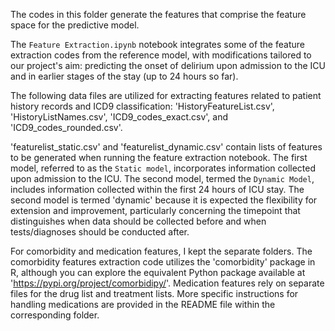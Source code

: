 The codes in this folder generate the features that comprise the feature space for the predictive model.

The `Feature Extraction.ipynb` notebook integrates some of the feature extraction codes from the reference model, with modifications tailored to our project's aim: predicting the onset of delirium upon admission to the ICU and in earlier stages of the stay (up to 24 hours so far).

The following data files are utilized for extracting features related to patient history records and ICD9 classification: 'HistoryFeatureList.csv', 'HistoryListNames.csv', 'ICD9_codes_exact.csv', and 'ICD9_codes_rounded.csv'.

'featurelist_static.csv' and 'featurelist_dynamic.csv' contain lists of features to be generated when running the feature extraction notebook. The first model, referred to as the `Static model`, incorporates information collected upon admission to the ICU. The second model, termed the `Dynamic Model`, includes information collected within the first 24 hours of ICU stay. 
The second model is termed 'dynamic' because it is expected the flexibility for extension and improvement, particularly concerning the timepoint that distinguishes when data should be collected before and when tests/diagnoses should be conducted after.

For comorbidity and medication features, I kept the separate folders. The comorbidity features extraction code utilizes the 'comorbidity' package in R, although you can explore the equivalent Python package available at 'https://pypi.org/project/comorbidipy/'. Medication features rely on separate files for the drug list and treatment lists. More specific instructions for handling medications are provided in the README file within the corresponding folder.